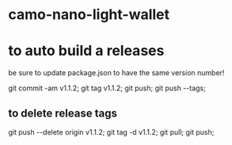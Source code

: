 # camo-nano-light-wallet

# to auto build a releases

be sure to update package.json to have the same version number!

  git commit -am v1.1.2;
  git tag v1.1.2;
  git push;
  git push --tags;

## to delete release tags
  git push --delete origin v1.1.2;
  git tag -d v1.1.2;
  git pull;
  git push;
